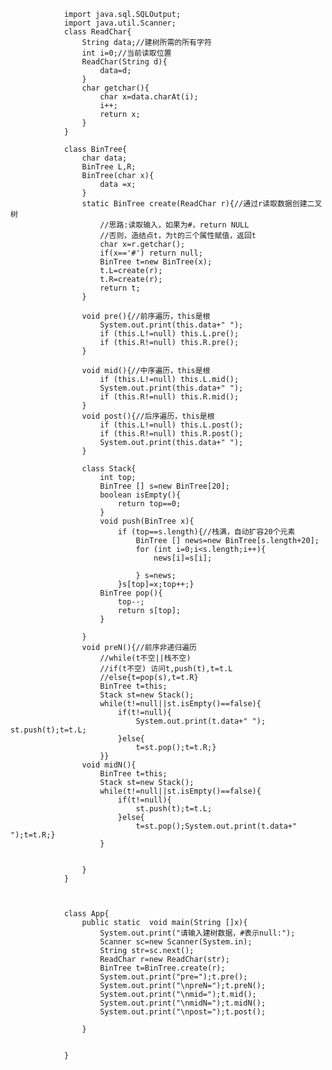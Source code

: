                 import java.sql.SQLOutput;
                import java.util.Scanner;
                class ReadChar{
                    String data;//建树所需的所有字符
                    int i=0;//当前读取位置
                    ReadChar(String d){
                        data=d;
                    }
                    char getchar(){
                        char x=data.charAt(i);
                        i++;
                        return x;
                    }
                }

                class BinTree{
                    char data;
                    BinTree L,R;
                    BinTree(char x){
                        data =x;
                    }
                    static BinTree create(ReadChar r){//通过r读取数据创建二叉树
                        //思路:读取输入，如果为#，return NULL
                        //否则，造结点t，为t的三个属性赋值，返回t
                        char x=r.getchar();
                        if(x=='#') return null;
                        BinTree t=new BinTree(x);
                        t.L=create(r);
                        t.R=create(r);
                        return t;
                    }

                    void pre(){//前序遍历，this是根
                        System.out.print(this.data+" ");
                        if (this.L!=null) this.L.pre();
                        if (this.R!=null) this.R.pre();
                    }

                    void mid(){//中序遍历，this是根
                        if (this.L!=null) this.L.mid();
                        System.out.print(this.data+" ");
                        if (this.R!=null) this.R.mid();
                    }
                    void post(){//后序遍历，this是根
                        if (this.L!=null) this.L.post();
                        if (this.R!=null) this.R.post();
                        System.out.print(this.data+" ");
                    }

                    class Stack{
                        int top;
                        BinTree [] s=new BinTree[20];
                        boolean isEmpty(){
                            return top==0;
                        }
                        void push(BinTree x){
                            if (top==s.length){//栈满，自动扩容20个元素
                                BinTree [] news=new BinTree[s.length+20];
                                for (int i=0;i<s.length;i++){
                                    news[i]=s[i];

                                } s=news;
                            }s[top]=x;top++;}
                        BinTree pop(){
                            top--;
                            return s[top];
                        }

                    }
                    void preN(){//前序非递归遍历
                        //while(t不空||栈不空)
                        //if(t不空) 访问t,push(t),t=t.L
                        //else{t=pop(s),t=t.R}
                        BinTree t=this;
                        Stack st=new Stack();
                        while(t!=null||st.isEmpty()==false){
                            if(t!=null){
                                System.out.print(t.data+" "); st.push(t);t=t.L;
                            }else{
                                t=st.pop();t=t.R;}
                        }}
                    void midN(){
                        BinTree t=this;
                        Stack st=new Stack();
                        while(t!=null||st.isEmpty()==false){
                            if(t!=null){
                                st.push(t);t=t.L;
                            }else{
                                t=st.pop();System.out.print(t.data+" ");t=t.R;}
                        }


                    }
                }



                class App{
                    public static  void main(String []x){
                        System.out.print("请输入建树数据，#表示null:");
                        Scanner sc=new Scanner(System.in);
                        String str=sc.next();
                        ReadChar r=new ReadChar(str);
                        BinTree t=BinTree.create(r);
                        System.out.print("pre=");t.pre();
                        System.out.print("\npreN=");t.preN();
                        System.out.print("\nmid=");t.mid();
                        System.out.print("\nmidN=");t.midN();
                        System.out.print("\npost=");t.post();

                    }


                }
